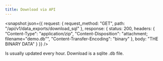 ```yaml
---
title: Download via API
---
```


<snapshot json={{
  request: {
    request_method: "GET",
    path: "/api/v1/data_exports/download_sql"
  },
  response: {
    status: 200,
    headers: {
      "Content-Type": "application/zip",
      "Content-Disposition": "attachment; filename=\"demo.db\"",
      "Content-Transfer-Encoding": "binary"
    },
    body: "THE BINARY DATA"
  }
}} />

Is usually updated every hour. Download is a sqlite .db file.

